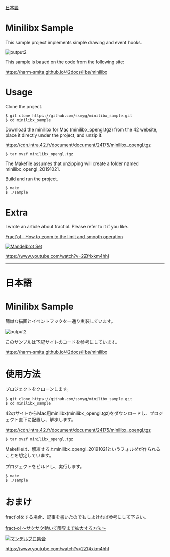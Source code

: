 [日本語](#日本語)

# Minilibx Sample
This sample project implements simple drawing and event hooks.

![output2](https://github.com/ssmyg/minilibx_sample/assets/10322119/9f20837c-5217-452a-b5d2-9c55de39f4af)

This sample is based on the code from the following site:

https://harm-smits.github.io/42docs/libs/minilibx

# Usage
Clone the project.
```
$ git clone https://github.com/ssmyg/minilibx_sample.git
$ cd minilibx_sample
```

Download the minilibx for Mac (minilibx_opengl.tgz) from the 42 website, place it directly under the project, and unzip it.

https://cdn.intra.42.fr/document/document/24175/minilibx_opengl.tgz

```
$ tar xvzf minilibx_opengl.tgz
```
The Makefile assumes that unzipping will create a folder named minilibx_opengl_20191021.

Build and run the project.
```
$ make
$ ./sample
```

# Extra
I wrote an article about fract'ol. Please refer to it if you like.

[Fract'ol - How to zoom to the limit and smooth operation](https://zenn.dev/grigri_grin/articles/7541be0ba6e725)

[![Mandelbrot Set](https://github.com/ssmyg/minilibx_sample/assets/10322119/c56287bb-9ece-4f49-88c1-a8654fe45788)](https://www.youtube.com/watch?v=2Zf4xkm4hhI)

https://www.youtube.com/watch?v=2Zf4xkm4hhI


-------------------

# 日本語
# Minilibx Sample
簡単な描画とイベントフックを一通り実装しています。

![output2](https://github.com/ssmyg/minilibx_sample/assets/10322119/9f20837c-5217-452a-b5d2-9c55de39f4af)

このサンプルは下記サイトのコードを参考にしています。

https://harm-smits.github.io/42docs/libs/minilibx


# 使用方法
プロジェクトをクローンします。
```
$ git clone https://github.com/ssmyg/minilibx_sample.git
$ cd minilibx_sample
```

42のサイトからMac用minilibx(minilibx_opengl.tgz)をダウンロードし、プロジェクト直下に配置し、解凍します。

https://cdn.intra.42.fr/document/document/24175/minilibx_opengl.tgz

```
$ tar xvzf minilibx_opengl.tgz
```
Makefileは、解凍するとminilibx_opengl_20191021というフォルダが作られることを想定しています。

プロジェクトをビルドし、実行します。
```
$ make
$ ./sample
```

# おまけ
fract'olをする場合、記事を書いたのでもしよければ参考にして下さい。

[fract-ol 〜サクサク動いて限界まで拡大する方法〜](https://zenn.dev/grigri_grin/articles/5d201067dedfdb)

[![マンデルブロ集合](https://github.com/ssmyg/minilibx_sample/assets/10322119/c56287bb-9ece-4f49-88c1-a8654fe45788)](https://www.youtube.com/watch?v=2Zf4xkm4hhI)

https://www.youtube.com/watch?v=2Zf4xkm4hhI

